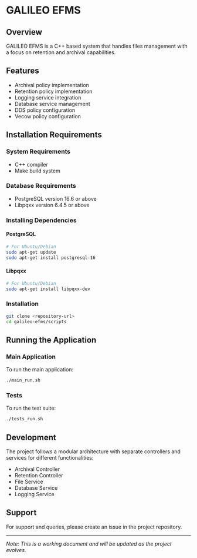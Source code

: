 # GALILEO EFMS

## Overview
GALILEO EFMS is a C++ based system that handles files management with a focus on retention and archival capabilities.

## Features
- Archival policy implementation
- Retention policy implementation
- Logging service integration
- Database service management
- DDS policy configuration
- Vecow policy configuration

## Installation Requirements

### System Requirements
- C++ compiler
- Make build system

### Database Requirements
- PostgreSQL version 16.6 or above
- Libpqxx version 6.4.5 or above

### Installing Dependencies

#### PostgreSQL
```bash
# For Ubuntu/Debian
sudo apt-get update
sudo apt-get install postgresql-16
```

#### Libpqxx
```bash
# For Ubuntu/Debian
sudo apt-get install libpqxx-dev
```

### Installation
```bash
git clone <repository-url>
cd galileo-efms/scripts
```

## Running the Application

### Main Application
To run the main application:
```bash
./main_run.sh
```

### Tests
To run the test suite:
```bash
./tests_run.sh
```

## Development
The project follows a modular architecture with separate controllers and services for different functionalities:
- Archival Controller
- Retention Controller
- File Service
- Database Service
- Logging Service

## Support
For support and queries, please create an issue in the project repository.

---
*Note: This is a working document and will be updated as the project evolves.*
